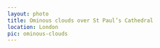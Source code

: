 ```yaml
---
layout: photo
title: Ominous clouds over St Paul’s Cathedral
location: London
pic: ominous-clouds
---
```

